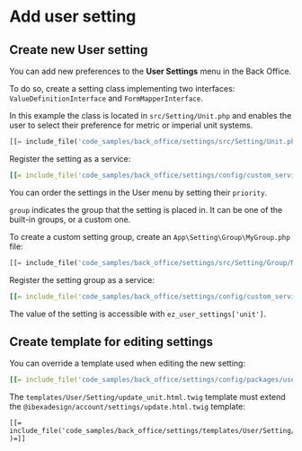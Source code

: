 # Add user setting

## Create new User setting

You can add new preferences to the **User Settings** menu in the Back Office.

To do so, create a setting class implementing two interfaces:
`ValueDefinitionInterface` and `FormMapperInterface`.

In this example the class is located in `src/Setting/Unit.php`
and enables the user to select their preference for metric or imperial unit systems.

``` php
[[= include_file('code_samples/back_office/settings/src/Setting/Unit.php') =]]
```

Register the setting as a service:

``` yaml
[[= include_file('code_samples/back_office/settings/config/custom_services.yaml', 0, 5 )=]]
```

You can order the settings in the User menu by setting their `priority`.

`group` indicates the group that the setting is placed in.
It can be one of the built-in groups, or a custom one.

To create a custom setting group, create an `App\Setting\Group\MyGroup.php` file:

``` php
[[= include_file('code_samples/back_office/settings/src/Setting/Group/MyGroup.php' )=]]
```

Register the setting group as a service:

``` yaml
[[= include_file('code_samples/back_office/settings/config/custom_services.yaml', 6, 9 )=]]
```

The value of the setting is accessible with `ez_user_settings['unit']`.

## Create template for editing settings

You can override a template used when editing the new setting:

``` yaml
[[= include_file('code_samples/back_office/settings/config/packages/user_settings.yaml' )=]]
```

The `templates/User/Setting/update_unit.html.twig` template must extend the `@ibexadesign/account/settings/update.html.twig` template:

``` html+twig
[[= include_file('code_samples/back_office/settings/templates/User/Setting/update_unit.html.twig' )=]]
```

